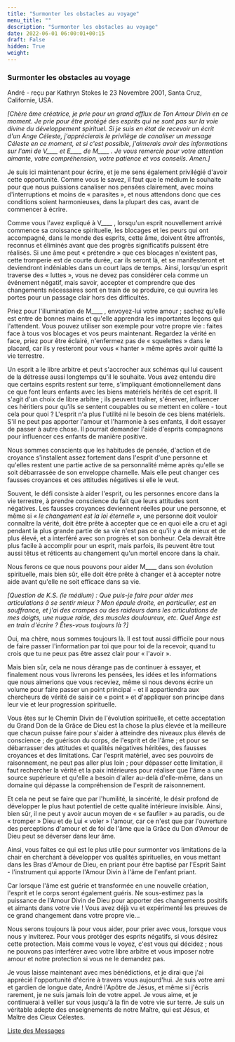 ```yaml
---
title: "Surmonter les obstacles au voyage"
menu_title: ""
description: "Surmonter les obstacles au voyage"
date: 2022-06-01 06:00:01+00:15
draft: False
hidden: True
weight:
---
```

### Surmonter les obstacles au voyage

André - reçu par Kathryn Stokes le 23 Novembre 2001, Santa Cruz, Californie, USA.

*[Chère âme créatrice, je prie pour un grand afflux de Ton Amour Divin en ce moment. Je prie pour être protégé des esprits qui ne sont pas sur la voie divine du développement spirituel. Si je suis en état de recevoir un écrit d'un Ange Céleste, j'apprécierais le privilège de canaliser un message Céleste en ce moment, et si c'est possible, j'aimerais avoir des informations sur l'ami de V____ et E____ de M____ . Je vous remercie pour votre attention aimante, votre compréhension, votre patience et vos conseils. Amen.]*

 Je suis ici maintenant pour écrire, et je me sens également privilégié d'avoir cette opportunité. Comme vous le savez, il faut que le médium le souhaite pour que nous puissions canaliser nos pensées clairement, avec moins d'interruptions et moins de « parasites », et nous attendons donc que ces conditions soient harmonieuses, dans la plupart des cas, avant de commencer à écrire.

Comme vous l'avez expliqué à V____ , lorsqu'un esprit nouvellement arrivé commence sa croissance spirituelle, les blocages et les peurs qui ont accompagné, dans le monde des esprits, cette âme, doivent être affrontés, reconnus et éliminés avant que des progrès significatifs puissent être réalisés. Si une âme peut « prétendre » que ces blocages n'existent pas, cette tromperie est de courte durée, car ils seront là, et se manifesteront et deviendront indéniables dans un court laps de temps. Ainsi, lorsqu'un esprit traverse des « luttes », vous ne devez pas considérer cela comme un événement négatif, mais savoir, accepter et comprendre que des changements nécessaires sont en train de se produire, ce qui ouvrira les portes pour un passage clair hors des difficultés.

Priez pour l'illumination de M____ , envoyez-lui votre amour ; sachez qu'elle est entre de bonnes mains et qu'elle apprendra les importantes leçons qui l'attendent. Vous pouvez utiliser son exemple pour votre propre vie : faites face à tous vos blocages et vos peurs maintenant. Regardez la vérité en face, priez pour être éclairé, n'enfermez pas de « squelettes » dans le placard, car ils y resteront pour vous « hanter » même après avoir quitté la vie terrestre.

Un esprit a le libre arbitre et peut s'accrocher aux schémas qui lui causent de la détresse aussi longtemps qu'il le souhaite. Vous avez entendu dire que certains esprits restent sur terre, s'impliquant émotionnellement dans ce que font leurs enfants avec les biens matériels hérités de cet esprit. Il s'agit d'un choix de libre arbitre ; ils peuvent traîner, s'énerver, influencer ces héritiers pour qu'ils se sentent coupables ou se mettent en colère - tout cela pour quoi ? L'esprit n'a plus l'utilité ni le besoin de ces biens matériels. S'il ne peut pas apporter l'amour et l'harmonie à ses enfants, il doit essayer de passer à autre chose. Il pourrait demander l'aide d'esprits compagnons pour influencer ces enfants de manière positive.

Nous sommes conscients que les habitudes de pensée, d'action et de croyance s'installent assez fortement dans l'esprit d'une personne et qu'elles restent une partie active de sa personnalité même après qu'elle se soit débarrassée de son enveloppe charnelle. Mais elle peut changer ces fausses croyances et ces attitudes négatives si elle le veut.

Souvent, le défi consiste à aider l'esprit, ou les personnes encore dans la vie terrestre, à prendre conscience du fait que leurs attitudes sont négatives. Les fausses croyances deviennent réelles pour une personne, et même si *« le changement est la loi éternelle »*, une personne doit vouloir connaître la vérité, doit être prête à accepter que ce en quoi elle a cru et agi pendant la plus grande partie de sa vie n'est pas ce qu'il y a de mieux et de plus élevé, et a interféré avec son progrès et son bonheur. Cela devrait être plus facile à accomplir pour un esprit, mais parfois, ils peuvent être tout aussi têtus et réticents au changement qu'un mortel encore dans la chair.

Nous ferons ce que nous pouvons pour aider M____ dans son évolution spirituelle, mais bien sûr, elle doit être prête à changer et à accepter notre aide avant qu'elle ne soit efficace dans sa vie.

*[Question de K.S. (le médium) : Que puis-je faire pour aider mes articulations à se sentir mieux ? Mon épaule droite, en particulier, est en souffrance, et j'ai des crampes ou des raideurs dans les articulations de mes doigts, une nuque raide, des muscles douloureux, etc. Quel Ange est en train d'écrire ? Êtes-vous toujours là ?]*

Oui, ma chère, nous sommes toujours là. Il est tout aussi difficile pour nous de faire passer l'information par toi que pour toi de la recevoir, quand tu crois que tu ne peux pas être assez clair pour « l'avoir ».

Mais bien sûr, cela ne nous dérange pas de continuer à essayer, et finalement nous vous livrerons les pensées, les idées et les informations que nous aimerions que vous receviez, même si nous devons écrire un volume pour faire passer un point principal - et il appartiendra aux chercheurs de vérité de saisir ce « point » et d'appliquer son principe dans leur vie et leur progression spirituelle.

Vous êtes sur le Chemin Divin de l'évolution spirituelle, et cette acceptation du Grand Don de la Grâce de Dieu est la chose la plus élevée et la meilleure que chacun puisse faire pour s'aider à atteindre des niveaux plus élevés de conscience ; de guérison du corps, de l'esprit et de l'âme ; et pour se débarrasser des attitudes et qualités négatives héritées, des fausses croyances et des limitations. Car l'esprit matériel, avec ses pouvoirs de raisonnement, ne peut pas aller plus loin ; pour dépasser cette limitation, il faut rechercher la vérité et la paix intérieures pour réaliser que l'âme a une source supérieure et qu'elle a besoin d'aller au-delà d'elle-même, dans un domaine qui dépasse la compréhension de l'esprit de raisonnement.

Et cela ne peut se faire que par l'humilité, la sincérité, le désir profond de développer le plus haut potentiel de cette qualité intérieure invisible. Ainsi, bien sûr, il ne peut y avoir aucun moyen de « se faufiler » au paradis, ou de « tromper » Dieu et de Lui « voler » l'amour, car ce n'est que par l'ouverture des perceptions d'amour et de foi de l'âme que la Grâce du Don d'Amour de Dieu peut se déverser dans leur âme.

Ainsi, vous faites ce qui est le plus utile pour surmonter vos limitations de la chair en cherchant à développer vos qualités spirituelles, en vous mettant dans les Bras d'Amour de Dieu, en priant pour être baptisé par l'Esprit Saint - l'instrument qui apporte l'Amour Divin à l'âme de l'enfant priant.

Car lorsque l'âme est guérie et transformée en une nouvelle création, l'esprit et le corps seront également guéris. Ne sous-estimez pas la puissance de l'Amour Divin de Dieu pour apporter des changements positifs et aimants dans votre vie ! Vous avez déjà vu et expérimenté les preuves de ce grand changement dans votre propre vie...

Nous serons toujours là pour vous aider, pour prier avec vous, lorsque vous nous y inviterez. Pour vous protéger des esprits négatifs, si vous désirez cette protection. Mais comme vous le voyez, c'est vous qui décidez ; nous ne pouvons pas interférer avec votre libre arbitre et vous imposer notre amour et notre protection si vous ne le demandez pas.

Je vous laisse maintenant avec mes bénédictions, et je dirai que j'ai apprécié l'opportunité d'écrire à travers vous aujourd'hui. Je suis votre ami et gardien de longue date, André l'Apôtre de Jésus, et même si j'écris rarement, je ne suis jamais loin de votre appel. Je vous aime, et je continuerai à veiller sur vous jusqu'à la fin de votre vie sur terre. Je suis un véritable adepte des enseignements de notre Maître, qui est Jésus, et Maître des Cieux Célestes.

[Liste des Messages](/fr-contemporary-messages/fr-contemporary-messages-by-date-order/fr-contemporary-messages-2001)
